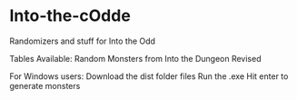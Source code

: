# Into-the-cOdde
Randomizers and stuff for Into the Odd

Tables Available:
Random Monsters from Into the Dungeon Revised

For Windows users:
Download the dist folder files
Run the .exe
Hit enter to generate monsters
